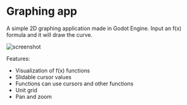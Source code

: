 Graphing app
=================

A simple 2D graphing application made in Godot Engine.
Input an f(x) formula and it will draw the curve.

![screenshot](https://user-images.githubusercontent.com/1311555/77355619-a744f100-6d3c-11ea-9f9e-4702cb281e24.png)

Features:

- Visualization of f(x) functions
- Slidable cursor values
- Functions can use cursors and other functions
- Unit grid
- Pan and zoom
